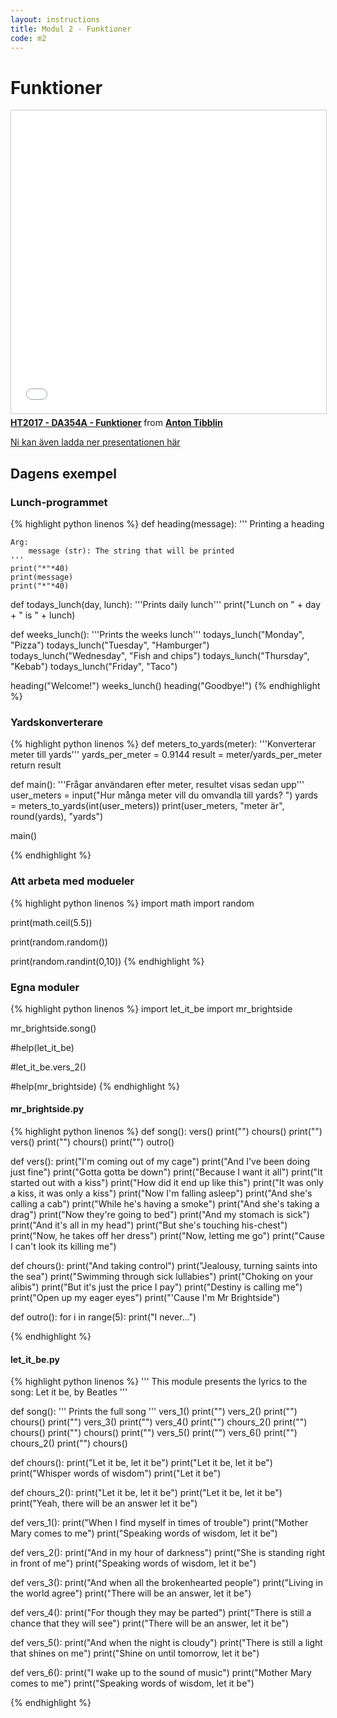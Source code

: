 ```yaml
---
layout: instructions
title: Modul 2 - Funktioner
code: m2
---
```


# Funktioner

<iframe src="//www.slideshare.net/slideshow/embed_code/key/Nr7kADbOJW9J0" width="595" height="485" frameborder="0" marginwidth="0" marginheight="0" scrolling="no" style="border:1px solid #CCC; border-width:1px; margin-bottom:5px; max-width: 100%;" allowfullscreen> </iframe> <div style="margin-bottom:5px"> <strong> <a href="//www.slideshare.net/secret/Nr7kADbOJW9J0" title="HT2017 - DA354A - Funktioner" target="_blank">HT2017 - DA354A - Funktioner</a> </strong> from <strong><a href="https://www.slideshare.net/AntonTibblin" target="_blank">Anton Tibblin</a></strong> </div>

[Ni kan även ladda ner presentationen här](/assets/pdf/functions.pdf)

## Dagens exempel

### Lunch-programmet

{% highlight python linenos %}
def heading(message):
    '''
    Printing a heading

    Arg:
        message (str): The string that will be printed
    '''
    print("*"*40)
    print(message)
    print("*"*40)

def todays_lunch(day, lunch):
    '''Prints daily lunch'''
    print("Lunch on " + day + " is " + lunch)

def weeks_lunch():
    '''Prints the weeks lunch'''
    todays_lunch("Monday", "Pizza")
    todays_lunch("Tuesday", "Hamburger")
    todays_lunch("Wednesday", "Fish and chips")
    todays_lunch("Thursday", "Kebab")
    todays_lunch("Friday", "Taco")

heading("Welcome!")
weeks_lunch()
heading("Goodbye!")
{% endhighlight %}

### Yardskonverterare

{% highlight python linenos %}
def meters_to_yards(meter):
    '''Konverterar meter till yards'''
    yards_per_meter = 0.9144
    result = meter/yards_per_meter
    return result


def main():
    '''Frågar användaren efter meter, resultet
    visas sedan upp'''
    user_meters = input("Hur många meter vill du omvandla till yards? ")
    yards = meters_to_yards(int(user_meters))
    print(user_meters, "meter är", round(yards), "yards")

main()

{% endhighlight %}


### Att arbeta med modueler

{% highlight python linenos %}
import math
import random

print(math.ceil(5.5))

print(random.random())

print(random.randint(0,10))
{% endhighlight %}

### Egna moduler

{% highlight python linenos %}
import let_it_be
import mr_brightside

mr_brightside.song()

#help(let_it_be)

#let_it_be.vers_2()

#help(mr_brightside)
{% endhighlight %}

#### mr_brightside.py

{% highlight python linenos %}
def song():
    vers()
    print("")
    chours()
    print("")
    vers()
    print("")
    chours()
    print("")
    outro()

def vers():
    print("I'm coming out of my cage")
    print("And I've been doing just fine")
    print("Gotta gotta be down")
    print("Because I want it all")
    print("It started out with a kiss")
    print("How did it end up like this")
    print("It was only a kiss, it was only a kiss")
    print("Now I'm falling asleep")
    print("And she's calling a cab")
    print("While he's having a smoke")
    print("And she's taking a drag")
    print("Now they're going to bed")
    print("And my stomach is sick")
    print("And it's all in my head")
    print("But she's touching his-chest")
    print("Now, he takes off her dress")
    print("Now, letting me go")
    print("Cause I can't look its killing me")

def chours():
    print("And taking control")
    print("Jealousy, turning saints into the sea")
    print("Swimming through sick lullabies")
    print("Choking on your alibis")
    print("But it's just the price I pay")
    print("Destiny is calling me")
    print("Open up my eager eyes")
    print("'Cause I'm Mr Brightside")

def outro():
    for i in range(5):
        print("I never...")

{% endhighlight %}

#### let_it_be.py

{% highlight python linenos %}
'''
This module presents the lyrics to the song: Let it be, by Beatles
'''

def song():
    '''
        Prints the full song
    '''
    vers_1()
    print("")
    vers_2()
    print("")
    chours()
    print("")
    vers_3()
    print("")
    vers_4()
    print("")
    chours_2()
    print("")
    chours()
    print("")
    chours()
    print("")
    vers_5()
    print("")
    vers_6()
    print("")
    chours_2()
    print("")
    chours()

def chours():
    print("Let it be, let it be")
    print("Let it be, let it be")
    print("Whisper words of wisdom")
    print("Let it be")

def chours_2():
    print("Let it be, let it be")
    print("Let it be, let it be")
    print("Yeah, there will be an answer let it be")

def vers_1():
    print("When I find myself in times of trouble")
    print("Mother Mary comes to me")
    print("Speaking words of wisdom, let it be")

def vers_2():
    print("And in my hour of darkness")
    print("She is standing right in front of me")
    print("Speaking words of wisdom, let it be")

def vers_3():
    print("And when all the brokenhearted people")
    print("Living in the world agree")
    print("There will be an answer, let it be")

def vers_4():
    print("For though they may be parted")
    print("There is still a chance that they will see")
    print("There will be an answer, let it be")

def vers_5():
    print("And when the night is cloudy")
    print("There is still a light that shines on me")
    print("Shine on until tomorrow, let it be")

def vers_6():
    print("I wake up to the sound of music")
    print("Mother Mary comes to me")
    print("Speaking words of wisdom, let it be")

{% endhighlight %}

<!--

## Extra exempel på fredagen
{% highlight python linenos %}
def american_units_to_meters(miles=0, yards=0, foot=0, inches=0, dec=2):
    mile_per_meter = 1609.344
    yard_per_meter = 0.9144
    foot_per_meter = 0.3049
    inch_per_meter = 0.0254

    total_meters = (miles*mile_per_meter) + (yards*yard_per_meter) + (foot*foot_per_meter) + (inches*inch_per_meter)

    return round(total_meters, dec)

def main():
    user_miles = int(input("Hur många miles? "))
    user_yards = int(input("Hur många yards? "))
    user_foot = int(input("Hur många foot? "))
    user_inch = int(input("Hur många inch?" ))
    user_dec = int(input("Hur många decimaler? "))

    result = american_units_to_meters(user_miles, user_yards, user_foot, user_inch, user_dec)

    print("Resultatet är: ", result)

def main2():
    user_input = input("Skriv det du vill konvertera (t.ex. 7 yards): ")
    input_split = user_input.split(" ")
    nr = int(input_split[0])
    unit = input_split[1]

    if unit == "miles":
        result = american_units_to_meters(miles=nr)
    elif unit == "yards":
        result = american_units_to_meters(yards=nr)
    elif unit == "foot":
        result = american_units_to_meters(foot=nr)
    elif unit == "inch":
        result = american_units_to_meters(inches=nr)
    else:
        print("Du angav inte något korrekt enhet")
        exit()

    print("Resultatet är: ", result, "meter")

#main2()

text = "Hej på dig"
if "Anton" in text:
    print("Hittade!")
else:
    print("Hittade inte!")
{% endhighlight %}

-->
